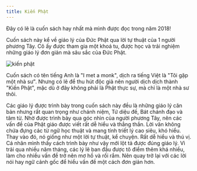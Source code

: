 ```yaml
---
title: Kiến Phật
---
```


Đây có lẽ là cuốn sách hay nhất mà mình được đọc trong năm 2018!

Cuốn sách này kể về giáo lý của Đức Phật qua lời tự thuật của 1 người phương Tây. Cô ấy được tham gia một khoá tu, được học và trải nghiệm những giáo lý đơn giản mà sâu sắc của Đức Phật.

![kiến phật](https://i.imgur.com/9RzElIj.jpg)

Cuốn sách có tên tiếng Anh là "I met a monk", dịch ra tiếng Việt là "Tôi gặp một nhà sư". Nhưng có lẽ để thu hút độc giả nên người dịch dịch thành "Kiến Phật", mặc dù ở đây không phải là Phật thực sự, mà chỉ là một nhà sư thôi.

Các giáo lý được trình bày trong cuốn sách này đều là những giáo lý căn bản nhưng rất quan trọng như chánh niệm, Tứ diệu đế, Bát chánh đạo và tâm từ. Nhờ được trình bày qua góc nhìn của người phương Tây, nên các vấn đề của Phật giáo được viết rất dễ hiểu và thẳng thắn. Lời văn không chứa đựng các từ ngữ học thuật và mang tính triết lý cao siêu, khó hiểu. Thay vào đó, nó giống như một lời tự thuật, kể chuyện. Rất dễ hiểu và thú vị. Cá nhân mình thấy cách trình bày như vậy mới lột tả được đúng giáo lý. Vì trải qua nhiều năm tháng, các lý lẽ ban đầu được tô điểm thêm khá nhiều, làm cho nhiều vấn đề trở nên mơ hồ và rối rắm. Nên quay trở lại với các lời nói hay ngữ cảnh gốc để hiểu vấn đề một cách đơn giản hơn.